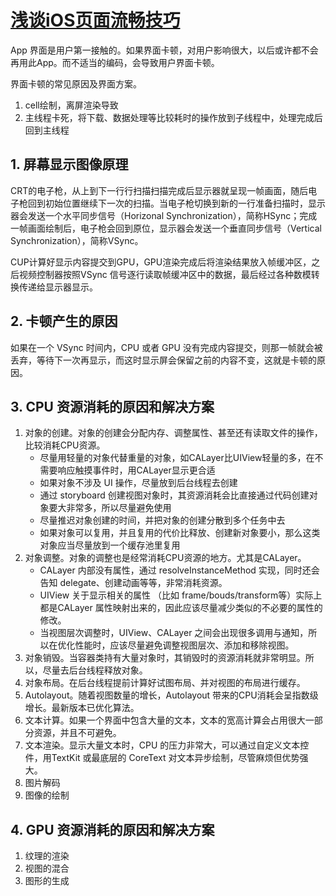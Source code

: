 # [浅谈iOS页面流畅技巧](https://mp.weixin.qq.com/s/Ov26MQmAFtVEJdpmC6nLcQ)

App 界面是用户第一接触的。如果界面卡顿，对用户影响很大，以后或许都不会再用此App。而不适当的编码，会导致用户界面卡顿。

界面卡顿的常见原因及界面方案。

1. cell绘制，离屏渲染导致
2. 主线程卡死，将下载、数据处理等比较耗时的操作放到子线程中，处理完成后回到主线程

## 1. 屏幕显示图像原理

CRT的电子枪，从上到下一行行扫描扫描完成后显示器就呈现一帧画面，随后电子枪回到初始位置继续下一次的扫描。当电子枪切换到新的一行准备扫描时，显示器会发送一个水平同步信号（Horizonal Synchronization），简称HSync；完成一帧画面绘制后，电子枪会回到原位，显示器会发送一个垂直同步信号（Vertical Synchronization），简称VSync。

CUP计算好显示内容提交到GPU，GPU渲染完成后将渲染结果放入帧缓冲区，之后视频控制器按照VSync 信号逐行读取帧缓冲区中的数据，最后经过各种数模转换传递给显示器显示。

## 2. 卡顿产生的原因

如果在一个 VSync 时间内，CPU 或者 GPU 没有完成内容提交，则那一帧就会被丢弃，等待下一次再显示，而这时显示屏会保留之前的内容不变，这就是卡顿的原因。

## 3. CPU 资源消耗的原因和解决方案

1. 对象的创建。对象的创建会分配内存、调整属性、甚至还有读取文件的操作，比较消耗CPU资源。
    * 尽量用轻量的对象代替重量的对象，如CALayer比UIView轻量的多，在不需要响应触摸事件时，用CALayer显示更合适
    * 如果对象不涉及 UI 操作，尽量放到后台线程去创建
    * 通过 storyboard 创建视图对象时，其资源消耗会比直接通过代码创建对象要大非常多，所以尽量避免使用
    * 尽量推迟对象创建的时间，并把对象的创建分散到多个任务中去
    * 如果对象可以复用，并且复用的代价比释放、创建新对象要小，那么这类对象应当尽量放到一个缓存池里复用
2. 对象调整。对象的调整也是经常消耗CPU资源的地方。尤其是CALayer。
    * CALayer 内部没有属性，通过 resolveInstanceMethod 实现，同时还会告知 delegate、创建动画等等，非常消耗资源。
    * UIView 关于显示相关的属性 （比如 frame/bouds/transform等）实际上都是CALayer 属性映射出来的，因此应该尽量减少类似的不必要的属性的修改。
    * 当视图层次调整时，UIView、CALayer 之间会出现很多调用与通知，所以在优化性能时，应该尽量避免调整视图层次、添加和移除视图。
3. 对象销毁。当容器类持有大量对象时，其销毁时的资源消耗就非常明显。所以，尽量去后台线程释放对象。
4. 对象布局。在后台线程提前计算好试图布局、并对视图的布局进行缓存。
5. Autolayout。随着视图数量的增长，Autolayout 带来的CPU消耗会呈指数级增长。最新版本已优化算法。
6. 文本计算。如果一个界面中包含大量的文本，文本的宽高计算会占用很大一部分资源，并且不可避免。
7. 文本渲染。显示大量文本时，CPU 的压力非常大，可以通过自定义文本控件，用TextKit 或最底层的 CoreText 对文本异步绘制，尽管麻烦但优势强大。
8. 图片解码
9. 图像的绘制

## 4. GPU 资源消耗的原因和解决方案

1. 纹理的渲染
2. 视图的混合
3. 图形的生成
